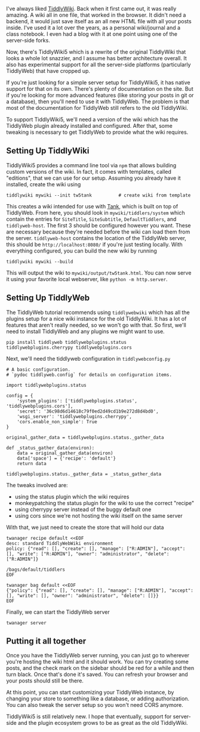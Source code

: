 <!--
.. title: TiddlyWiki in the Sky (or TiddlyWeb for TW5)
.. slug: tiddlywiki-in-the-sky-or-tiddlyweb-for-tw5
.. date: 2015-12-24 14:48:20 UTC+08:00
.. tags: sysadmin tiddlywiki
.. category:
.. link:
.. description:
.. type: text
-->

I've always liked [TiddlyWiki](http://tiddlywiki.com). Back when it first came out, it was really amazing. A wiki all in one file, that worked in the browser. It didn't need a backend, it would just save itself as an all new HTML file with all your posts inside. I've used it a lot over the years, as a personal wiki/journal and a class notebook. I even had a blog with it at one point using one of the server-side forks.

Now, there's TiddlyWiki5 which is a rewrite of the original TiddlyWiki that looks a whole lot snazzier, and I assume has better architecture overall. It also has experimental support for all the server-side platforms (particularly TiddlyWeb) that have cropped up.

If you're just looking for a simple server setup for TiddlyWiki5, it has native support for that on its own. There's plenty of documentation on the site. But if you're looking for more advanced features (like storing your posts in git or a database), then you'll need to use it with TiddlyWeb. The problem is that most of the documentation for TiddlyWeb still refers to the old TiddlyWiki.

To support TiddlyWiki5, we'll need a version of the wiki which has the TiddlyWeb plugin already installed and configured. After that, some tweaking is necessary to get TiddlyWeb to provide what the wiki requires.

## Setting Up TiddlyWiki

TiddlyWiki5 provides a command line tool via `npm` that allows building custom versions of the wiki. In fact, it comes with templates, called "editions", that we can use for our setup. Assuming you already have it installed, create the wiki using

    tiddlywiki mywiki --init tw5tank          # create wiki from template

This creates a wiki intended for use with [Tank](https://tank.peermore.com/), which is built on top of TiddlyWeb. From here, you should look in `mywiki/tiddlers/system` which contain the entries for `SiteTitle`, `SiteSubtitle`, `DefaultTiddlers`, and `tiddlyweb-host`. The first 3 should be configured however you want. These are necessary because they're needed before the wiki can load them from the server. `tiddlyweb-host` contains the location of the TiddlyWeb server, this should be `http://localhost:8080/` if you're just testing locally. With everything configured, you can build the new wiki by running

    tiddlywiki mywiki --build

This will output the wiki to `mywiki/output/tw5tank.html`. You can now serve it using your favorite local webserver, like `python -m http.server`.

## Setting Up TiddlyWeb

The TiddlyWeb tutorial recommends using `tiddlywebwiki` which has all the plugins setup for a nice wiki instance for the old TiddlyWiki. It has a lot of features that aren't really needed, so we won't go with that. So first, we'll need to install TiddlyWeb and any plugins we might want to use.

    pip install tiddlyweb tiddlywebplugins.status tiddlywebplugins.cherrypy tiddlywebplugins.cors

Next, we'll need the tiddlyweb configuration in `tiddlywebconfig.py`

    # A basic configuration.
    # `pydoc tiddlyweb.config` for details on configuration items.

    import tiddlywebplugins.status

    config = {
        'system_plugins': ['tiddlywebplugins.status', 'tiddlywebplugins.cors'],
        'secret': '36c98d6d14618c79f0ed2d49cd1b9e272d8d4bd0',
        'wsgi_server': 'tiddlywebplugins.cherrypy',
        'cors.enable_non_simple': True
    }

    original_gather_data = tiddlywebplugins.status._gather_data

    def _status_gather_data(environ):
        data = original_gather_data(environ)
        data['space'] = {'recipe': 'default'}
        return data

    tiddlywebplugins.status._gather_data = _status_gather_data

The tweaks involved are:

 * using the status plugin which the wiki requires
 * monkeypatching the status plugin for the wiki to use the correct "recipe"
 * using cherrypy server instead of the buggy default one
 * using cors since we're not hosting the wiki itself on the same server

With that, we just need to create the store that will hold our data

    twanager recipe default <<EOF
    desc: standard TiddlyWebWiki environment
    policy: {"read": [], "create": [], "manage": ["R:ADMIN"], "accept": [], "write": ["R:ADMIN"], "owner": "administrator", "delete": ["R:ADMIN"]}

    /bags/default/tiddlers
    EOF

    twanager bag default <<EOF
    {"policy": {"read": [], "create": [], "manage": ["R:ADMIN"], "accept": [], "write": [], "owner": "administrator", "delete": []}}
    EOF

Finally, we can start the TiddlyWeb server

    twanager server

## Putting it all together

Once you have the TiddlyWeb server running, you can just go to wherever you're hosting the wiki html and it should work. You can try creating some posts, and the check mark on the sidebar should be red for a while and then turn black. Once that's done it's saved. You can refresh your browser and your posts should still be there.

At this point, you can start customizing your TiddlyWeb instance, by changing your store to something like a database, or adding authorization. You can also tweak the server setup so you won't need CORS anymore.

TiddlyWiki5 is still relatively new. I hope that eventually, support for server-side and the plugin ecosystem grows to be as great as the old TiddlyWiki.
